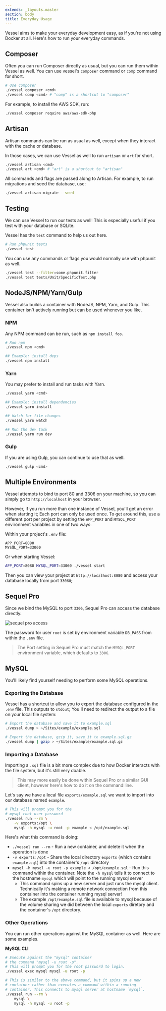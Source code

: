 ```yaml
---
extends: _layouts.master
section: body
title: Everyday Usage
---
```


<p class="intro">Vessel aims to make your everyday development easy, as if you're not using Docker at all. Here's how to run your everyday commands.</p>

<a name="composer" id="composer"></a>
## Composer

Often you can run Composer directly as usual, but you can run them within Vessel as well. You can use vessel's `composer` command or `comp` command for short.

```bash
# Use composer
./vessel composer <cmd>
./vessel comp <cmd> # "comp" is a shortcut to "composer"
```

For example, to install the AWS SDK, run:

```bash
./vessel composer require aws/aws-sdk-php
```

<a name="artisan" id="artisan"></a>
## Artisan

Artisan commands can be run as usual as well, except when they interact with the cache or database.

In those cases, we can use Vessel as well to run `artisan` or `art` for short.

```bash
./vessel artisan <cmd>
./vessel art <cmd> # "art" is a shortcut to "artisan"
```

All commands and flags are passed along to Artisan. For example, to run migrations and seed the database, use:

```bash
./vessel artisan migrate --seed
```

<a name="testing" id="testing"></a>
## Testing

We can use Vessel to run our tests as well! This is especially useful if you test with your database or SQLite.

Vessel has the `test` command to help us out here.

```bash
# Run phpunit tests
./vessel test
```

You can use any commands or flags you would normally use with phpunit as well.

```bash
./vessel test --filter=some.phpunit.filter
./vessel test tests/Unit/SpecificTest.php
```

<a name="node" id="node"></a>
## NodeJS/NPM/Yarn/Gulp

Vessel also builds a container with NodeJS, NPM, Yarn, and Gulp. This container isn't actively running but can be used whenever you like.

### NPM

Any NPM command can be run, such as `npm install foo`.

```bash
# Run npm
./vessel npm <cmd>

## Example: install deps
./vessel npm install
```

### Yarn

You may prefer to install and run tasks with Yarn.

```bash
./vessel yarn <cmd>

## Example: install dependencies
./vessel yarn install

## Watch for file changes
./vessel yarn watch

## Run the dev task
./vessel yarn run dev
```

### Gulp

If you are using Gulp, you can continue to use that as well.

```bash
./vessel gulp <cmd>
```

<a name="multiple-environments" id="multiple-environments"></a>
## Multiple Environments

Vessel attempts to bind to port 80 and 3306 on your machine, so you can simply go to `http://localhost` in your browser.

However, if you run more than one instance of Vessel, you'll get an error when starting it; Each port can only be used once. To get around this, use a different port per project by setting the `APP_PORT` and `MYSQL_PORT` environment variables in one of two ways:

Within your project's `.env` file:

```
APP_PORT=8080
MYSQL_PORT=33060
```

Or when starting Vessel:

```bash
APP_PORT=8080 MYSQL_PORT=33060 ./vessel start
```

Then you can view your project at `http://localhost:8080` and access your database locally from port `33060`;

<a name="sequel-pro" id="sequel-pro"></a>
## Sequel Pro

Since we bind the MySQL to port `3306`, Sequel Pro can access the database directly.

![sequel pro access](https://s3.amazonaws.com/sfh-assets/vessel-sequel-pro.png)

The password for user `root` is set by environment variable `DB_PASS` from within the `.env` file.

> The Port setting in Sequel Pro must match the `MYSQL_PORT` environment variable, which defaults to `3306`.

<a name="mysql" id="mysql"></a>
## MySQL

You'll likely find yourself needing to perform some MySQL operations.

### Exporting the Database

Vessel has a shortcut to allow you to export the database configured in the `.env` file. This outputs to `stdout`; You'll need to redirect the output to a file on your local file system:

```bash
# Export the database and save it to example.sql
./vessel dump > ~/Sites/example/example.sql

# Export the database, gzip it, save it to example.sql.gz
./vessel dump | gzip > ~/Sites/example/example.sql.gz
```

### Importing a Database

Importing a `.sql` file is a bit more complex due to how Docker interacts with the file system, but it's still very doable.

> This may more easily be done within Sequel Pro or a similar GUI client, however here's how to do it on the command line.

Let's say we have a local file `exports/example.sql` we want to import into our database named `example`.

```bash
# This will prompt you for the 
# mysql root user password
./vessel run --rm \
    -v exports:/opt \
    mysql -h mysql -u root -p example < /opt/example.sql
```

Here's what this command is doing:

* `./vessel run --rm` - Run a new container, and delete it when the operation is done
* `-v exports:/opt` - Share the local directory `exports` (which contains `example.sql`) into the container's `/opt` directory
* `mysql -h mysql -u root -p example < /opt/example.sql` - Run this command within the container. Note the `-h mysql` tells it to connect to the hostname `mysql` which will point to the running mysql server
    * This command spins up a new server and just runs the mysql client. Technically it's making a remote network connection from this container into the container running mysql server!
    * The example `/opt/example.sql` file is available to mysql because of the volume sharing we did between the local `exports` diretory and the container's `/opt` directory.

### Other Operations

You can run other operations against the MySQL container as well. Here are some examples.

**MySQL CLI**

```bash
# Execute against the "mysql" container
# the command "mysql -u root -p".
# This will prompt you for the root password to login.
./vessel exec mysql mysql -u root -p

# This is similar to the above command, but it spins up a new 
# container rather than executes a command within a running
# container. This connects to mysql server at hostname `mysql`.
./vessel run --rm \
    mysql \
    mysql -h mysql -u root -p
```





